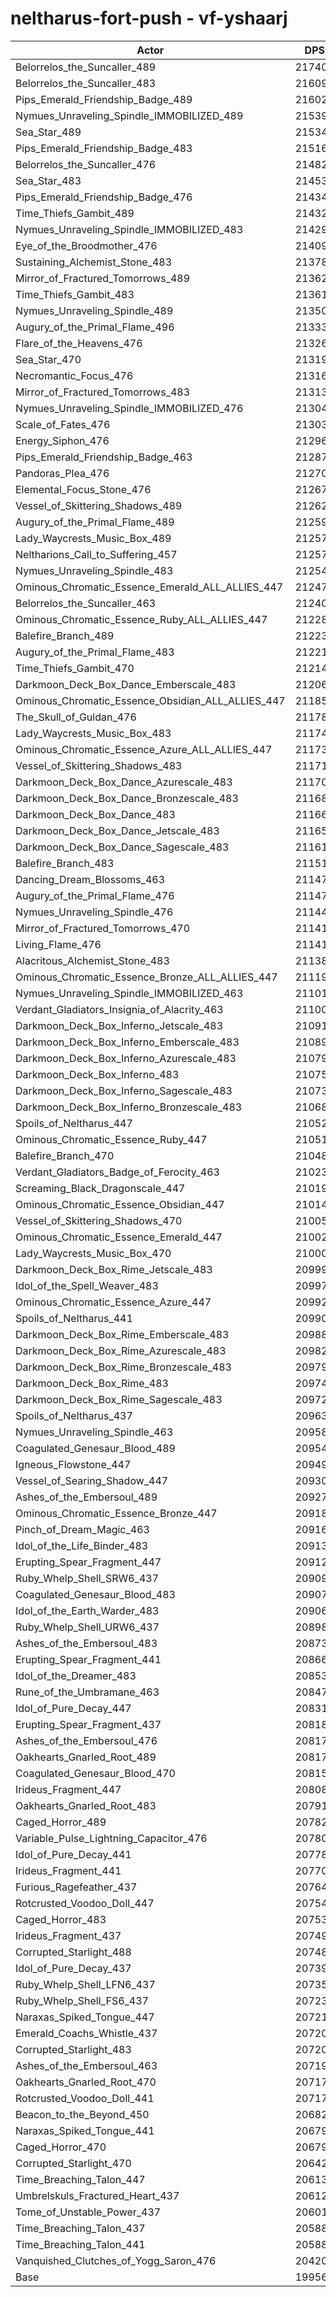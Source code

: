 # neltharus-fort-push - vf-yshaarj
| Actor | DPS | Increase |
|---|:---:|:---:|
|Belorrelos_the_Suncaller_489|217407|8.94%|
|Belorrelos_the_Suncaller_483|216094|8.28%|
|Pips_Emerald_Friendship_Badge_489|216021|8.24%|
|Nymues_Unraveling_Spindle_IMMOBILIZED_489|215393|7.93%|
|Sea_Star_489|215346|7.91%|
|Pips_Emerald_Friendship_Badge_483|215160|7.81%|
|Belorrelos_the_Suncaller_476|214827|7.65%|
|Sea_Star_483|214532|7.50%|
|Pips_Emerald_Friendship_Badge_476|214348|7.41%|
|Time_Thiefs_Gambit_489|214327|7.40%|
|Nymues_Unraveling_Spindle_IMMOBILIZED_483|214293|7.38%|
|Eye_of_the_Broodmother_476|214094|7.28%|
|Sustaining_Alchemist_Stone_483|213788|7.13%|
|Mirror_of_Fractured_Tomorrows_489|213627|7.04%|
|Time_Thiefs_Gambit_483|213612|7.04%|
|Nymues_Unraveling_Spindle_489|213505|6.98%|
|Augury_of_the_Primal_Flame_496|213337|6.90%|
|Flare_of_the_Heavens_476|213262|6.86%|
|Sea_Star_470|213194|6.83%|
|Necromantic_Focus_476|213164|6.81%|
|Mirror_of_Fractured_Tomorrows_483|213130|6.80%|
|Nymues_Unraveling_Spindle_IMMOBILIZED_476|213047|6.75%|
|Scale_of_Fates_476|213033|6.75%|
|Energy_Siphon_476|212964|6.71%|
|Pips_Emerald_Friendship_Badge_463|212878|6.67%|
|Pandoras_Plea_476|212709|6.58%|
|Elemental_Focus_Stone_476|212672|6.57%|
|Vessel_of_Skittering_Shadows_489|212624|6.54%|
|Augury_of_the_Primal_Flame_489|212598|6.53%|
|Lady_Waycrests_Music_Box_489|212576|6.52%|
|Neltharions_Call_to_Suffering_457|212573|6.52%|
|Nymues_Unraveling_Spindle_483|212545|6.50%|
|Ominous_Chromatic_Essence_Emerald_ALL_ALLIES_447|212475|6.47%|
|Belorrelos_the_Suncaller_463|212400|6.43%|
|Ominous_Chromatic_Essence_Ruby_ALL_ALLIES_447|212283|6.37%|
|Balefire_Branch_489|212236|6.35%|
|Augury_of_the_Primal_Flame_483|212210|6.33%|
|Time_Thiefs_Gambit_470|212140|6.30%|
|Darkmoon_Deck_Box_Dance_Emberscale_483|212063|6.26%|
|Ominous_Chromatic_Essence_Obsidian_ALL_ALLIES_447|211854|6.16%|
|The_Skull_of_Guldan_476|211782|6.12%|
|Lady_Waycrests_Music_Box_483|211743|6.10%|
|Ominous_Chromatic_Essence_Azure_ALL_ALLIES_447|211738|6.10%|
|Vessel_of_Skittering_Shadows_483|211715|6.09%|
|Darkmoon_Deck_Box_Dance_Azurescale_483|211707|6.08%|
|Darkmoon_Deck_Box_Dance_Bronzescale_483|211685|6.07%|
|Darkmoon_Deck_Box_Dance_483|211669|6.06%|
|Darkmoon_Deck_Box_Dance_Jetscale_483|211656|6.06%|
|Darkmoon_Deck_Box_Dance_Sagescale_483|211612|6.04%|
|Balefire_Branch_483|211516|5.99%|
|Dancing_Dream_Blossoms_463|211475|5.97%|
|Augury_of_the_Primal_Flame_476|211474|5.97%|
|Nymues_Unraveling_Spindle_476|211448|5.95%|
|Mirror_of_Fractured_Tomorrows_470|211418|5.94%|
|Living_Flame_476|211414|5.94%|
|Alacritous_Alchemist_Stone_483|211380|5.92%|
|Ominous_Chromatic_Essence_Bronze_ALL_ALLIES_447|211193|5.83%|
|Nymues_Unraveling_Spindle_IMMOBILIZED_463|211019|5.74%|
|Verdant_Gladiators_Insignia_of_Alacrity_463|211006|5.73%|
|Darkmoon_Deck_Box_Inferno_Jetscale_483|210916|5.69%|
|Darkmoon_Deck_Box_Inferno_Emberscale_483|210890|5.67%|
|Darkmoon_Deck_Box_Inferno_Azurescale_483|210793|5.62%|
|Darkmoon_Deck_Box_Inferno_483|210755|5.61%|
|Darkmoon_Deck_Box_Inferno_Sagescale_483|210730|5.59%|
|Darkmoon_Deck_Box_Inferno_Bronzescale_483|210686|5.57%|
|Spoils_of_Neltharus_447|210520|5.49%|
|Ominous_Chromatic_Essence_Ruby_447|210515|5.49%|
|Balefire_Branch_470|210483|5.47%|
|Verdant_Gladiators_Badge_of_Ferocity_463|210239|5.35%|
|Screaming_Black_Dragonscale_447|210195|5.33%|
|Ominous_Chromatic_Essence_Obsidian_447|210141|5.30%|
|Vessel_of_Skittering_Shadows_470|210055|5.26%|
|Ominous_Chromatic_Essence_Emerald_447|210023|5.24%|
|Lady_Waycrests_Music_Box_470|210009|5.23%|
|Darkmoon_Deck_Box_Rime_Jetscale_483|209992|5.22%|
|Idol_of_the_Spell_Weaver_483|209977|5.22%|
|Ominous_Chromatic_Essence_Azure_447|209925|5.19%|
|Spoils_of_Neltharus_441|209901|5.18%|
|Darkmoon_Deck_Box_Rime_Emberscale_483|209880|5.17%|
|Darkmoon_Deck_Box_Rime_Azurescale_483|209828|5.14%|
|Darkmoon_Deck_Box_Rime_Bronzescale_483|209791|5.12%|
|Darkmoon_Deck_Box_Rime_483|209746|5.10%|
|Darkmoon_Deck_Box_Rime_Sagescale_483|209725|5.09%|
|Spoils_of_Neltharus_437|209635|5.04%|
|Nymues_Unraveling_Spindle_463|209583|5.02%|
|Coagulated_Genesaur_Blood_489|209543|5.00%|
|Igneous_Flowstone_447|209495|4.97%|
|Vessel_of_Searing_Shadow_447|209302|4.88%|
|Ashes_of_the_Embersoul_489|209271|4.86%|
|Ominous_Chromatic_Essence_Bronze_447|209182|4.82%|
|Pinch_of_Dream_Magic_463|209160|4.81%|
|Idol_of_the_Life_Binder_483|209133|4.79%|
|Erupting_Spear_Fragment_447|209120|4.79%|
|Ruby_Whelp_Shell_SRW6_437|209090|4.77%|
|Coagulated_Genesaur_Blood_483|209073|4.76%|
|Idol_of_the_Earth_Warder_483|209063|4.76%|
|Ruby_Whelp_Shell_URW6_437|208985|4.72%|
|Ashes_of_the_Embersoul_483|208733|4.59%|
|Erupting_Spear_Fragment_441|208667|4.56%|
|Idol_of_the_Dreamer_483|208536|4.49%|
|Rune_of_the_Umbramane_463|208471|4.46%|
|Idol_of_Pure_Decay_447|208313|4.38%|
|Erupting_Spear_Fragment_437|208188|4.32%|
|Ashes_of_the_Embersoul_476|208177|4.31%|
|Oakhearts_Gnarled_Root_489|208170|4.31%|
|Coagulated_Genesaur_Blood_470|208153|4.30%|
|Irideus_Fragment_447|208088|4.27%|
|Oakhearts_Gnarled_Root_483|207916|4.18%|
|Caged_Horror_489|207827|4.14%|
|Variable_Pulse_Lightning_Capacitor_476|207803|4.13%|
|Idol_of_Pure_Decay_441|207786|4.12%|
|Irideus_Fragment_441|207701|4.08%|
|Furious_Ragefeather_437|207643|4.05%|
|Rotcrusted_Voodoo_Doll_447|207548|4.00%|
|Caged_Horror_483|207534|3.99%|
|Irideus_Fragment_437|207496|3.97%|
|Corrupted_Starlight_488|207483|3.97%|
|Idol_of_Pure_Decay_437|207394|3.92%|
|Ruby_Whelp_Shell_LFN6_437|207353|3.90%|
|Ruby_Whelp_Shell_FS6_437|207230|3.84%|
|Naraxas_Spiked_Tongue_447|207212|3.83%|
|Emerald_Coachs_Whistle_437|207209|3.83%|
|Corrupted_Starlight_483|207206|3.83%|
|Ashes_of_the_Embersoul_463|207197|3.82%|
|Oakhearts_Gnarled_Root_470|207179|3.81%|
|Rotcrusted_Voodoo_Doll_441|207170|3.81%|
|Beacon_to_the_Beyond_450|206826|3.64%|
|Naraxas_Spiked_Tongue_441|206799|3.62%|
|Caged_Horror_470|206795|3.62%|
|Corrupted_Starlight_470|206424|3.44%|
|Time_Breaching_Talon_447|206137|3.29%|
|Umbrelskuls_Fractured_Heart_437|206120|3.28%|
|Tome_of_Unstable_Power_437|206018|3.23%|
|Time_Breaching_Talon_437|205883|3.16%|
|Time_Breaching_Talon_441|205881|3.16%|
|Vanquished_Clutches_of_Yogg_Saron_476|204205|2.32%|
|Base|199568|0.00%|
